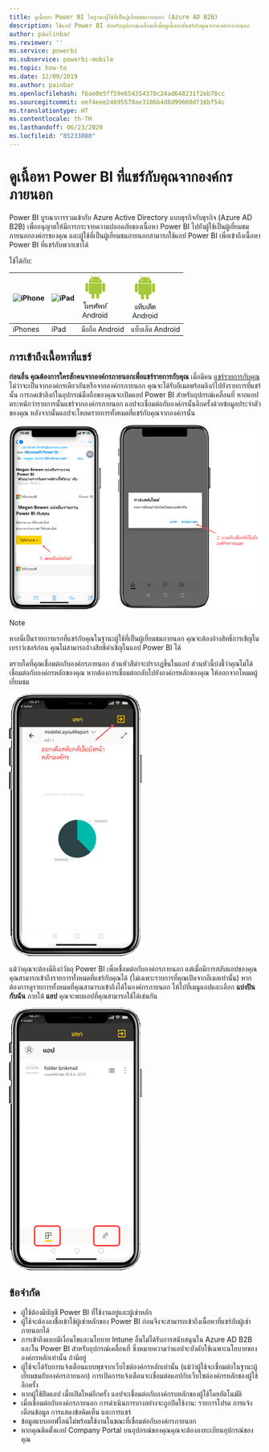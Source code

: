 ```yaml
---
title: ดูเนื้อหา Power BI ในฐานะผู้ใช้ที่เป็นผู้เยี่ยมชมภายนอก (Azure AD B2B)
description: ใช้แอป Power BI สำหรับอุปกรณ์เคลื่อนที่เพื่อดูเนื้อหาที่แชร์กับคุณจากองค์กรภายนอก
author: paulinbar
ms.reviewer: ''
ms.service: powerbi
ms.subservice: powerbi-mobile
ms.topic: how-to
ms.date: 12/09/2019
ms.author: painbar
ms.openlocfilehash: f6ae0e5ff59e654354370c24ad648231f2eb78cc
ms.sourcegitcommit: eef4eee24695570ae3186b4d8d99660df16bf54c
ms.translationtype: HT
ms.contentlocale: th-TH
ms.lasthandoff: 06/23/2020
ms.locfileid: "85233080"
---
```

# <a name="view-power-bi-content-shared-with-you-from-an-external-organization"></a>ดูเนื้อหา Power BI ที่แชร์กับคุณจากองค์กรภายนอก

Power BI บูรณาการรวมเข้ากับ Azure Active Directory แบบธุรกิจกับธุรกิจ (Azure AD B2B) เพื่ออนุญาตให้มีการกระจายความปลอดภัยของเนื้อหา Power BI ไปยังผู้ใช้เป็นผู้เยี่ยมชมภายนอกองค์กรของคุณ และผู้ใช้ที่เป็นผู้เยี่ยมชมภายนอกสามารถใช้แอป Power BI เพื่อเข้าถึงเนื้อหา Power BI ที่แชร์กับพวกเขาได้ 


ใช้ได้กับ:

| ![iPhone](./media/mobile-app-ssrs-kpis-mobile-on-premises-reports/iphone-logo-50-px.png) | ![iPad](./media/mobile-app-ssrs-kpis-mobile-on-premises-reports/ipad-logo-50-px.png) | ![มือถือ Android](./media/mobile-app-ssrs-kpis-mobile-on-premises-reports/android-phone-logo-50-px.png) | ![แท็บเล็ต Android](./media/mobile-app-ssrs-kpis-mobile-on-premises-reports/android-tablet-logo-50-px.png) |
|:--- |:--- |:--- |:--- |
| iPhones |iPad |มือถือ Android |แท็บเล็ต Android |

## <a name="accessing-shared-content"></a>การเข้าถึงเนื้อหาที่แชร์

**ก่อนอื่น คุณต้องการใครสักคนจากองค์กรภายนอกเพื่อแชร์รายการกับคุณ** เมื่อมีคน [แชร์รายการกับคุณ](../../collaborate-share/service-share-dashboards.md) ไม่ว่าจะเป็นจากองค์กรเดียวกันหรือจากองค์กรภายนอก คุณจะได้รับอีเมลพร้อมลิงก์ไปยังรายการที่แชร์นั้น การกดเข้าลิงก์ในอุปกรณ์มือถือของคุณจะเปิดแอป Power BI สำหรับอุปกรณ์เคลื่อนที่ หากแอปตระหนักว่ารายการนั้นแชร์จากองค์กรภายนอก แอปจะเชื่อมต่อกับองค์กรนั้นอีกครั้งด้วยข้อมูลประจำตัวของคุณ หลังจากนั้นแอปจะโหลดรายการทั้งหมดที่แชร์กับคุณจากองค์กรนั้น

![Power BI เปิดรายการที่แชร์จากอีเมล ](./media/mobile-apps-b2b/mobile-b2b-open-item-email-new.png)

> [!NOTE]
> หากนี่เป็นรายการแรกที่แชร์กับคุณในฐานะผู้ใช้ที่เป็นผู้เยี่ยมชมภายนอก คุณจะต้องอ้างสิทธิ์การเชิญในเบราว์เซอร์ก่อน คุณไม่สามารถอ้างสิทธิ์คำเชิญในแอป Power BI ได้

ตราบใดที่คุณเชื่อมต่อกับองค์กรภายนอก ส่วนหัวสีดำจะปรากฏขึ้นในแอป ส่วนหัวนี้บ่งชี้ว่าคุณไม่ได้เชื่อมต่อกับองค์กรหลักของคุณ หากต้องการเชื่อมต่อกลับไปยังองค์กรหลักของคุณ ให้ออกจากโหมดผู้เยี่ยมชม

![ส่วนหัวของผู้ใช้ที่เป็นผู้เยี่ยมชม Power BI](./media/mobile-apps-b2b/mobile-b2b-exit-home-new.png)

แม้ว่าคุณจะต้องมีลิงก์วัตถุ Power BI เพื่อเชื่อมต่อกับองค์กรภายนอก แต่เมื่อมีการสลับแอปของคุณ คุณสามารถเข้าถึงรายการทั้งหมดที่แชร์กับคุณได้ (ไม่เฉพาะรายการที่คุณเปิดจากอีเมลเท่านั้น) หากต้องการดูรายการทั้งหมดที่คุณสามารถเข้าถึงได้ในองค์กรภายนอก ให้ไปที่เมนูแอปและเลือก **แบ่งปันกับฉัน** ภายใต้ **แอป** คุณจะพบแอปที่คุณสามารถใช้ได้เช่นกัน

![เมนูแอป Power BI ในฐานะผู้ใช้ที่เป็นผู้เยี่ยมชมภายนอก](./media/mobile-apps-b2b/mobile-b2b-menu-new.png)

## <a name="limitations"></a>ข้อจำกัด

- ผู้ใช้ต้องมีบัญชี Power BI ที่ใช้งานอยู่และผู้เช่าหลัก
- ผู้ใช้จะต้องลงชื่อเข้าใช้ผู้เช่าหลักของ Power BI ก่อนจึงจะสามารถเข้าถึงเนื้อหาที่แชร์กับผู้เช่าภายนอกได้
- การเข้าถึงแบบมีเงื่อนไขและนโยบาย Intune อื่นไม่ได้รับการสนับสนุนใน Azure AD B2B และใน Power BI สำหรับอุปกรณ์เคลื่อนที่ ซึ่งหมายความว่าแอปจะบังคับใช้เฉพาะนโยบายขององค์กรหลักเท่านั้น ถ้ามีอยู่
- ผู้ใช้จะได้รับการแจ้งเตือนแบบพุชจากเว็บไซต์องค์กรหลักเท่านั้น (แม้ว่าผู้ใช้จะเชื่อมต่อในฐานะผู้เยี่ยมชมกับองค์กรภายนอก) การเปิดการแจ้งเตือนจะเชื่อมต่อแอปกับเว็บไซต์องค์กรหลักของผู้ใช้อีกครั้ง
- หากผู้ใช้ปิดแอป เมื่อเปิดใหม่อีกครั้ง แอปจะเชื่อมต่อกับองค์กรบหลักของผู้ใช้โดยอัตโนมัติ
- เมื่อเชื่อมต่อกับองค์กรภายนอก การดำเนินการบางอย่างจะถูกปิดใช้งาน: รายการโปรด การแจ้งเตือนข้อมูล การแสดงข้อคิดเห็น และการแชร์
- ข้อมูลแบบออฟไลน์ไม่พร้อมใช้งานในขณะที่เชื่อมต่อกับองค์กรภายนอก
- หากคุณติดตั้งแอป Company Portal บนอุปกรณ์ของคุณคุณจะต้องลงทะเบียนอุปกรณ์ของคุณ
